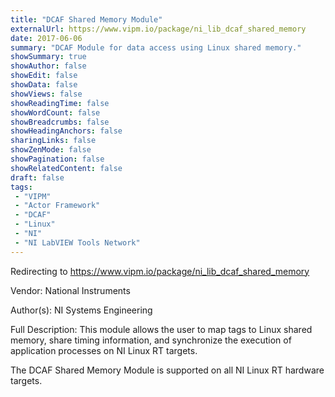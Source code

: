 ```yaml
---
title: "DCAF Shared Memory Module"
externalUrl: https://www.vipm.io/package/ni_lib_dcaf_shared_memory
date: 2017-06-06
summary: "DCAF Module for data access using Linux shared memory."
showSummary: true
showAuthor: false
showEdit: false
showData: false
showViews: false
showReadingTime: false
showWordCount: false
showBreadcrumbs: false
showHeadingAnchors: false
sharingLinks: false
showZenMode: false
showPagination: false
showRelatedContent: false
draft: false
tags:
 - "VIPM"
 - "Actor Framework"
 - "DCAF"
 - "Linux"
 - "NI"
 - "NI LabVIEW Tools Network"
---
```


Redirecting to https://www.vipm.io/package/ni_lib_dcaf_shared_memory

Vendor: National Instruments

Author(s): NI Systems Engineering
 
Full Description:
This module allows the user to map tags to Linux shared memory, share timing information, and synchronize the execution of application processes on NI Linux RT targets.

The DCAF Shared Memory Module is supported on all NI Linux RT hardware targets.